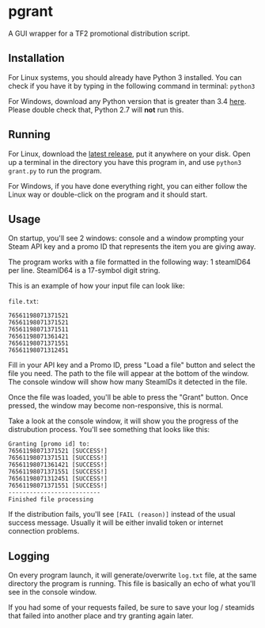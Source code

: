 
# pgrant
A GUI wrapper for a TF2 promotional distribution script.

## Installation

For Linux systems, you should already have Python 3 installed. You can check if you have it by typing in the following command in terminal:
`python3`

For Windows, download any Python version that is greater than 3.4 [here](https://www.python.org/downloads/). Please double check that, Python 2.7 will **not** run this.

## Running 

For Linux, download the [latest release](https://github.com/mkrl/pgrant/releases), put it anywhere on your disk. Open up a terminal in the directory you have this program in, and use `python3 grant.py` to run the program.

For Windows, if you have done everything right, you can either follow the Linux way or double-click on the program and it should start.

## Usage

On startup, you'll see 2 windows: console and a window prompting your Steam API key and a promo ID that represents the item you are giving away.

The program works with a file formatted in the following way: 1 steamID64 per line.
SteamID64 is a 17-symbol digit string.

This is an example of how your input file can look like:

`file.txt`:
```
76561198071371521
76561198071371521
76561198071371511
76561198071361421
76561198071371551
76561198071312451
```

Fill in your API key and a Promo ID, press "Load a file" button and select the file you need. The path to the file will appear at the bottom of the window. 
The console window will show how many SteamIDs it detected in the file.

Once the file was loaded, you'll be able to press the "Grant" button. Once pressed, the window may become non-responsive, this is normal. 

Take a look at the console window, it will show you the progress of the distrubution process.
You'll see something that looks like this:

```
Granting [promo id] to:
76561198071371521 [SUCCESS!]
76561198071371511 [SUCCESS!]
76561198071361421 [SUCCESS!]
76561198071371551 [SUCCESS!]
76561198071312451 [SUCCESS!]
76561198071371551 [SUCCESS!]
--------------------------
Finished file processing
```

If the distribution fails, you'll see `[FAIL (reason)]`  instead of the usual success message. Usually it will be either invalid token or internet connection problems.

## Logging

On every program launch, it will generate/overwrite `log.txt` file, at the same directory the program is running.
This file is basically an echo of what you'll see in the console window.

If you had some of your requests failed, be sure to save your log / steamids that failed into another place and try granting again later.
